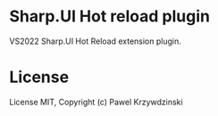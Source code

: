 # Sharp.UI Hot reload plugin

VS2022 Sharp.UI Hot Reload extension plugin.

# License

License MIT, Copyright (c) Pawel Krzywdzinski


